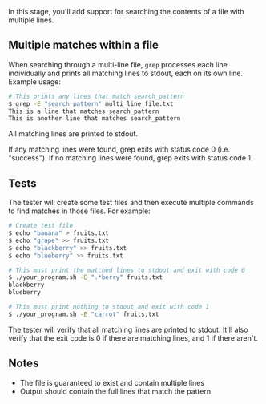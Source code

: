 In this stage, you'll add support for searching the contents of a file with multiple lines.

## Multiple matches within a file

When searching through a multi-line file, `grep` processes each line individually and prints all matching lines to stdout, each on its own line. Example usage:

```bash
# This prints any lines that match search_pattern
$ grep -E "search_pattern" multi_line_file.txt
This is a line that matches search_pattern
This is another line that matches search_pattern
```

All matching lines are printed to stdout.

If any matching lines were found, grep exits with status code 0 (i.e. "success"). If no matching lines were found, grep exits with status code 1.

## Tests

The tester will create some test files and then execute multiple commands to find matches in those files. For example:

```bash
# Create test file
$ echo "banana" > fruits.txt
$ echo "grape" >> fruits.txt
$ echo "blackberry" >> fruits.txt
$ echo "blueberry" >> fruits.txt

# This must print the matched lines to stdout and exit with code 0
$ ./your_program.sh -E ".*berry" fruits.txt
blackberry
blueberry

# This must print nothing to stdout and exit with code 1
$ ./your_program.sh -E "carrot" fruits.txt
```

The tester will verify that all matching lines are printed to stdout. It'll also verify that the exit code is 0 if there are matching lines, and 1 if there aren't.

## Notes

- The file is guaranteed to exist and contain multiple lines
- Output should contain the full lines that match the pattern
